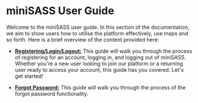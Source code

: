 # miniSASS User Guide

Welcome to the miniSASS user guide. In this section of the documentation, we aim to show users how to utilise the platform effectively, use maps and so forth. Here is a brief overview of the content provided here:

* **[Registering/Login/Logout:](./register-login-logout.md)** This guide will walk you through the process of registering for an account, logging in, and logging out of miniSASS. Whether you're a new user looking to join our platform or a returning user ready to access your account, this guide has you covered. Let's get started!

* **[Forgot Password:](./forgot-password.md)** This guide will walk you through the process of the forgot password functionality. 